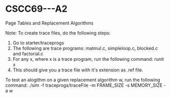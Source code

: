 # CSCC69---A2
Page Tables and Replacement Algorithms

Note:
To create trace files, do the following steps:
  1. Go to starter/traceprogs
  2. The following are trace programs: matmul.c, simpleloop.c, blocked.c and factorial.c
  3. For any x, where x is a trace program, run the following command: runit x
  4. This should give you a trace file with it's extension as .ref file. 


To test an alogithm on a given replacement algorithm w, run the following command:
  ./sim -f traceprogs/traceFile -m FRAME_SIZE -s MEMORY_SIZE -a w
